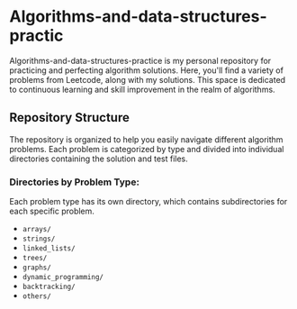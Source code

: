 # Algorithms-and-data-structures-practic
Algorithms-and-data-structures-practice is my personal repository for practicing and perfecting algorithm solutions. Here, you'll find a variety of problems from Leetcode, along with my solutions. This space is dedicated to continuous learning and skill improvement in the realm of algorithms.

## Repository Structure

The repository is organized to help you easily navigate different algorithm problems. Each problem is categorized by type and divided into individual directories containing the solution and test files.

### Directories by Problem Type:
Each problem type has its own directory, which contains subdirectories for each specific problem.

- `arrays/`
- `strings/`
- `linked_lists/`
- `trees/`
- `graphs/`
- `dynamic_programming/`
- `backtracking/`
- `others/`
